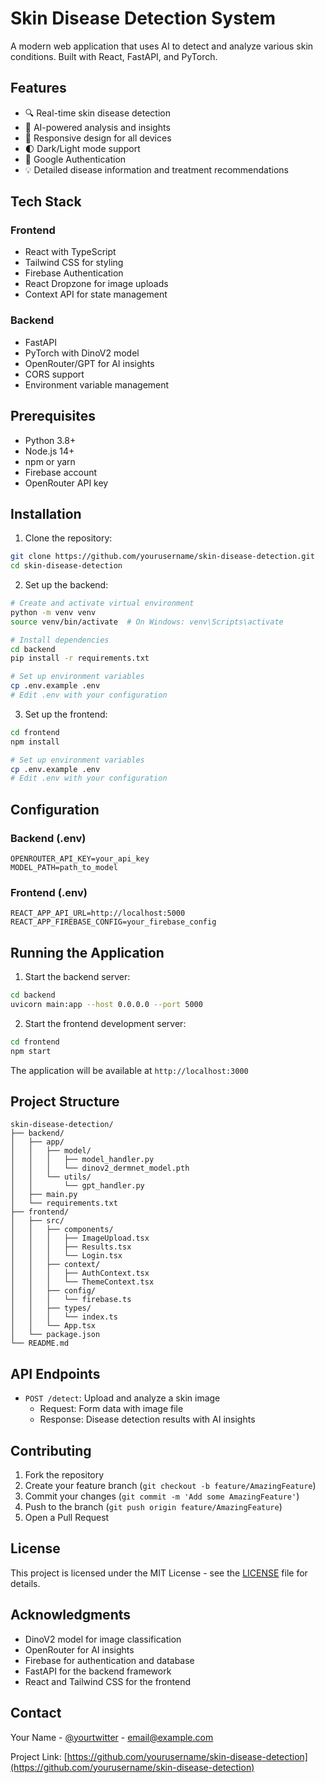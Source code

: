 # Skin Disease Detection System

A modern web application that uses AI to detect and analyze various skin conditions. Built with React, FastAPI, and PyTorch.

## Features

- 🔍 Real-time skin disease detection
- 🤖 AI-powered analysis and insights
- 📱 Responsive design for all devices
- 🌓 Dark/Light mode support
- 🔐 Google Authentication
- 💡 Detailed disease information and treatment recommendations

## Tech Stack

### Frontend
- React with TypeScript
- Tailwind CSS for styling
- Firebase Authentication
- React Dropzone for image uploads
- Context API for state management

### Backend
- FastAPI
- PyTorch with DinoV2 model
- OpenRouter/GPT for AI insights
- CORS support
- Environment variable management

## Prerequisites

- Python 3.8+
- Node.js 14+
- npm or yarn
- Firebase account
- OpenRouter API key

## Installation

1. Clone the repository:
```bash
git clone https://github.com/yourusername/skin-disease-detection.git
cd skin-disease-detection
```

2. Set up the backend:
```bash
# Create and activate virtual environment
python -m venv venv
source venv/bin/activate  # On Windows: venv\Scripts\activate

# Install dependencies
cd backend
pip install -r requirements.txt

# Set up environment variables
cp .env.example .env
# Edit .env with your configuration
```

3. Set up the frontend:
```bash
cd frontend
npm install

# Set up environment variables
cp .env.example .env
# Edit .env with your configuration
```

## Configuration

### Backend (.env)
```
OPENROUTER_API_KEY=your_api_key
MODEL_PATH=path_to_model
```

### Frontend (.env)
```
REACT_APP_API_URL=http://localhost:5000
REACT_APP_FIREBASE_CONFIG=your_firebase_config
```

## Running the Application

1. Start the backend server:
```bash
cd backend
uvicorn main:app --host 0.0.0.0 --port 5000
```

2. Start the frontend development server:
```bash
cd frontend
npm start
```

The application will be available at `http://localhost:3000`

## Project Structure

```
skin-disease-detection/
├── backend/
│   ├── app/
│   │   ├── model/
│   │   │   ├── model_handler.py
│   │   │   └── dinov2_dermnet_model.pth
│   │   └── utils/
│   │       └── gpt_handler.py
│   ├── main.py
│   └── requirements.txt
├── frontend/
│   ├── src/
│   │   ├── components/
│   │   │   ├── ImageUpload.tsx
│   │   │   ├── Results.tsx
│   │   │   └── Login.tsx
│   │   ├── context/
│   │   │   ├── AuthContext.tsx
│   │   │   └── ThemeContext.tsx
│   │   ├── config/
│   │   │   └── firebase.ts
│   │   ├── types/
│   │   │   └── index.ts
│   │   └── App.tsx
│   └── package.json
└── README.md
```

## API Endpoints

- `POST /detect`: Upload and analyze a skin image
  - Request: Form data with image file
  - Response: Disease detection results with AI insights

## Contributing

1. Fork the repository
2. Create your feature branch (`git checkout -b feature/AmazingFeature`)
3. Commit your changes (`git commit -m 'Add some AmazingFeature'`)
4. Push to the branch (`git push origin feature/AmazingFeature`)
5. Open a Pull Request

## License

This project is licensed under the MIT License - see the [LICENSE](LICENSE) file for details.

## Acknowledgments

- DinoV2 model for image classification
- OpenRouter for AI insights
- Firebase for authentication and database
- FastAPI for the backend framework
- React and Tailwind CSS for the frontend

## Contact

Your Name - [@yourtwitter](https://twitter.com/yourtwitter) - email@example.com

Project Link: [https://github.com/yourusername/skin-disease-detection](https://github.com/yourusername/skin-disease-detection) 